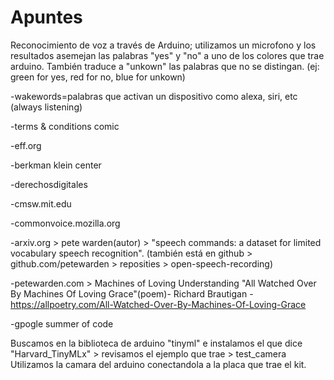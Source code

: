 # Apuntes
Reconocimiento de voz a través de Arduino; utilizamos un microfono y los resultados asemejan las palabras "yes" y "no" a uno de los colores que trae arduino. También traduce a "unkown" las palabras que no se distingan. (ej: green for yes, red for no, blue for unkown)

-wakewords=palabras que activan un dispositivo como alexa, siri, etc (always listening)

-terms & conditions comic

-eff.org

-berkman klein center

-derechosdigitales

-cmsw.mit.edu

-commonvoice.mozilla.org

-arxiv.org > pete warden(autor) > "speech commands: a dataset for limited vocabulary speech recognition".
(también está en github > github.com/petewarden > reposities > open-speech-recording)

-petewarden.com > Machines of Loving Understanding 
"All Watched Over By Machines Of Loving Grace"(poem)- Richard Brautigan - https://allpoetry.com/All-Watched-Over-By-Machines-Of-Loving-Grace

-gpogle summer of code

Buscamos en la biblioteca de arduino "tinyml" e instalamos el que dice "Harvard_TinyMLx" > revisamos el ejemplo que trae > test_camera
Utilizamos la camara del arduino conectandola a la placa que trae el kit.






